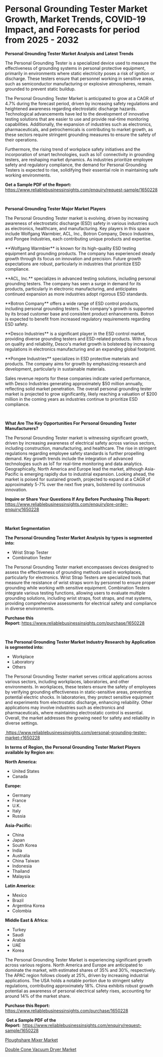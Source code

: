 <p><h1>Personal Grounding Tester Market Growth, Market Trends, COVID-19 Impact, and Forecasts for period from 2025 - 2032</h1></p><p><strong>Personal Grounding Tester Market Analysis and Latest Trends</strong></p>
<p><p>The Personal Grounding Tester is a specialized device used to measure the effectiveness of grounding systems in personal protective equipment, primarily in environments where static electricity poses a risk of ignition or discharge. These testers ensure that personnel working in sensitive areas, such as semiconductor manufacturing or explosive atmospheres, remain grounded to prevent static buildup.</p><p>The Personal Grounding Tester Market is anticipated to grow at a CAGR of 4.7% during the forecast period, driven by increasing safety regulations and heightened awareness regarding electrostatic discharge hazards. Technological advancements have led to the development of innovative testing solutions that are easier to use and provide real-time monitoring capabilities. Additionally, the expansion of industries such as electronics, pharmaceuticals, and petrochemicals is contributing to market growth, as these sectors require stringent grounding measures to ensure the safety of their operations.</p><p>Furthermore, the rising trend of workplace safety initiatives and the incorporation of smart technologies, such as IoT connectivity in grounding testers, are reshaping market dynamics. As industries prioritize employee safety and regulatory compliance, the demand for Personal Grounding Testers is expected to rise, solidifying their essential role in maintaining safe working environments.</p></p>
<p><strong>Get a Sample PDF of the Report:&nbsp;</strong> <a href="https://www.reliablebusinessinsights.com/enquiry/request-sample/1650228?utm_campaign=101&utm_medium=2&utm_source=Github&utm_content=ia&utm_term=17022025&utm_id=personal-grounding-tester">https://www.reliablebusinessinsights.com/enquiry/request-sample/1650228</a></p>
<p>&nbsp;</p>
<p><strong>Personal Grounding Tester Major Market Players</strong></p>
<p><p>The Personal Grounding Tester market is evolving, driven by increasing awareness of electrostatic discharge (ESD) safety in various industries such as electronics, healthcare, and manufacturing. Key players in this space include Wolfgang Warmbier, ACL, Inc., Botron Company, Desco Industries, and Pongee Industries, each contributing unique products and expertise.</p><p>**Wolfgang Warmbier** is known for its high-quality ESD testing equipment and grounding products. The company has experienced steady growth through its focus on innovation and precision. Future growth expectations are robust, particularly in industries that prioritize ESD compliance.</p><p>**ACL, Inc.** specializes in advanced testing solutions, including personal grounding testers. The company has seen a surge in demand for its products, particularly in electronic manufacturing, and anticipates continued expansion as more industries adopt rigorous ESD standards. </p><p>**Botron Company** offers a wide range of ESD control products, including personal grounding testers. The company's growth is supported by its broad customer base and consistent product enhancements. Botron is expected to benefit from increased regulatory requirements regarding ESD safety.</p><p>**Desco Industries** is a significant player in the ESD control market, providing diverse grounding testers and ESD-related products. With a focus on quality and reliability, Desco's market growth is bolstered by increasing regulations in electronics manufacturing and an expanding global footprint.</p><p>**Pongee Industries** specializes in ESD protective materials and products. The company aims for growth by emphasizing research and development, particularly in sustainable materials. </p><p>Sales revenue reports for these companies indicate varied performance, with Desco Industries generating approximately $50 million annually, reflecting solid market penetration. The overall personal grounding tester market is projected to grow significantly, likely reaching a valuation of $200 million in the coming years as industries continue to prioritize ESD compliance.</p></p>
<p>&nbsp;</p>
<p><strong>What Are The Key Opportunities For Personal Grounding Tester Manufacturers?</strong></p>
<p><p>The Personal Grounding Tester market is witnessing significant growth, driven by increasing awareness of electrical safety across various sectors, including construction, manufacturing, and healthcare. The rise in stringent regulations regarding employee safety standards is further propelling demand. Key growth trends include the integration of advanced technologies such as IoT for real-time monitoring and data analytics. Geographically, North America and Europe lead the market, although Asia-Pacific is emerging rapidly due to industrial expansion. Looking ahead, the market is poised for sustained growth, projected to expand at a CAGR of approximately 5-7% over the next five years, bolstered by continuous innovation.</p></p>
<p><strong>Inquire or Share Your Questions If Any Before Purchasing This Report:</strong> <a href="https://www.reliablebusinessinsights.com/enquiry/pre-order-enquiry/1650228?utm_campaign=101&utm_medium=2&utm_source=Github&utm_content=ia&utm_term=17022025&utm_id=personal-grounding-tester">https://www.reliablebusinessinsights.com/enquiry/pre-order-enquiry/1650228</a></p>
<p>&nbsp;</p>
<p><strong>Market Segmentation</strong></p>
<p><strong>The Personal Grounding Tester Market Analysis by types is segmented into:</strong></p>
<p><ul><li>Wrist Strap Tester</li><li>Combination Tester</li></ul></p>
<p><p>The Personal Grounding Tester market encompasses devices designed to assess the effectiveness of grounding methods used in workplaces, particularly for electronics. Wrist Strap Testers are specialized tools that measure the resistance of wrist straps worn by personnel to ensure proper grounding while working with sensitive equipment. Combination Testers integrate various testing functions, allowing users to evaluate multiple grounding solutions, including wrist straps, foot straps, and mat systems, providing comprehensive assessments for electrical safety and compliance in diverse environments.</p></p>
<p><strong>Purchase this Report:&nbsp;</strong><a href="https://www.reliablebusinessinsights.com/purchase/1650228?utm_campaign=101&utm_medium=2&utm_source=Github&utm_content=ia&utm_term=17022025&utm_id=personal-grounding-tester">https://www.reliablebusinessinsights.com/purchase/1650228</a></p>
<p>&nbsp;</p>
<p><strong>The Personal Grounding Tester Market Industry Research by Application is segmented into:</strong></p>
<p><ul><li>Workplace</li><li>Laboratory</li><li>Others</li></ul></p>
<p><p>The Personal Grounding Tester market serves critical applications across various sectors, including workplaces, laboratories, and other environments. In workplaces, these testers ensure the safety of employees by verifying grounding effectiveness in static-sensitive areas, preventing potential electric shocks. In laboratories, they protect sensitive equipment and experiments from electrostatic discharge, enhancing reliability. Other applications may involve industries such as electronics and pharmaceuticals, where maintaining electrostatic control is essential. Overall, the market addresses the growing need for safety and reliability in diverse settings.</p></p>
<p><a href="https://www.reliablebusinessinsights.com/personal-grounding-tester-market-r1650228?utm_campaign=101&utm_medium=2&utm_source=Github&utm_content=ia&utm_term=17022025&utm_id=personal-grounding-tester">&nbsp;https://www.reliablebusinessinsights.com/personal-grounding-tester-market-r1650228</a></p>
<p><strong>In terms of Region, the Personal Grounding Tester Market Players available by Region are:</strong></p>
<p>
    <p> <strong> North America: </strong>
        <ul>
            <li>United States</li>
            <li>Canada</li>
        </ul>
        </p> 
    <p> <strong> Europe: </strong>
        <ul>
            <li>Germany</li>
            <li>France</li>
            <li>U.K.</li>
            <li>Italy</li>
            <li>Russia</li>
        </ul>
        </p> 
    <p> <strong> Asia-Pacific: </strong>
        <ul>
            <li>China</li>
            <li>Japan</li>
            <li>South Korea</li>
            <li>India</li>
            <li>Australia</li>
            <li>China Taiwan</li>
            <li>Indonesia</li>
            <li>Thailand</li>
            <li>Malaysia</li>
        </ul>
        </p> 
    <p> <strong> Latin America: </strong>
        <ul>
            <li>Mexico</li>
            <li>Brazil</li>
            <li>Argentina Korea</li>
            <li>Colombia</li>
        </ul>
        </p> 
    <p> <strong> Middle East & Africa: </strong>
        <ul>
            <li>Turkey</li>
            <li>Saudi</li>
            <li>Arabia</li>
            <li>UAE</li>
            <li>Korea</li>
        </ul>
    </p>
    </p>
<p><p>The Personal Grounding Tester Market is experiencing significant growth across various regions. North America and Europe are anticipated to dominate the market, with estimated shares of 35% and 30%, respectively. The APAC region follows closely at 25%, driven by increasing industrial applications. The USA holds a notable portion due to stringent safety regulations, contributing approximately 18%. China exhibits robust growth potential as awareness of personal electrical safety rises, accounting for around 14% of the market share.</p></p>
<p><strong>Purchase this Report: </strong><a href="https://www.reliablebusinessinsights.com/purchase/1650228?utm_campaign=101&utm_medium=2&utm_source=Github&utm_content=ia&utm_term=17022025&utm_id=personal-grounding-tester">https://www.reliablebusinessinsights.com/purchase/1650228</a></p>
<p>&nbsp;<strong>Get a Sample PDF of the Report:&nbsp;&nbsp;</strong><a href="https://www.reliablebusinessinsights.com/enquiry/request-sample/1650228?utm_campaign=101&utm_medium=2&utm_source=Github&utm_content=ia&utm_term=17022025&utm_id=personal-grounding-tester">https://www.reliablebusinessinsights.com/enquiry/request-sample/1650228</a></p>
<p><strong></strong></p>
<p><p><a href="https://github.com/kukolkasimo5/Market-Research-Report-List-1/blob/main/ploughshare-mixer-market.md?utm_campaign=101&utm_medium=2&utm_source=Github&utm_content=ia&utm_term=17022025&utm_id=personal-grounding-tester">Ploughshare Mixer Market</a></p><p><a href="https://github.com/mudgeadamsvx/Market-Research-Report-List-1/blob/main/double-cone-vacuum-dryer-market.md?utm_campaign=101&utm_medium=2&utm_source=Github&utm_content=ia&utm_term=17022025&utm_id=personal-grounding-tester">Double Cone Vacuum Dryer Market</a></p></p>